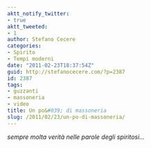 ```yaml
---
aktt_notify_twitter:
- true
aktt_tweeted:
- 1
author: Stefano Cecere
categories:
- Spirito
- Tempi moderni
date: "2011-02-23T18:37:54Z"
guid: http://stefanocecere.com/?p=2387
id: 2387
tags:
- guzzanti
- massoneria
- video
title: Un po&#039; di massoneria
slug: /2011/02/23/un-po-di-massoneria/
---
```


_sempre molta verità nelle parole degli spiritosi&#8230;_